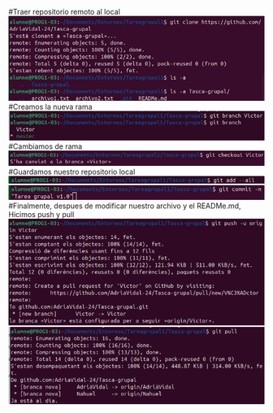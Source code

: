 #Traer repositorio remoto al  local
![Repositorio remoto --> local](./img/Cap1.png)
#Creamos la nueva rama
![Creamos nueva rama](./img/Cap2.png)
#Cambiamos de rama
![Rama individual](./img/Cap3.png)
#Guardamos nuestro repositorio local
![Pasamos al stage](./img/Cap4.png)
![Hacemos commit](./img/Cap5.png)
#Finalmente, despues de modificar nuestro archivo y el READMe.md, Hicimos push y pull
![Hacemos push](./img/cap6.png)
![Hacemos pull](./img/cap7.png)
